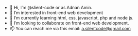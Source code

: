 - 👋 Hi, I’m @slient-code or as Adnan Amin.
- 👀 I’m interested in front-end web development
- 🌱 I’m currently learning html, css, javascript, php and node js.
- 💞️ I’m looking to collaborate on front-end web development.
- 📫 You can reach me via this email: a.silentcode@gmail.com

<!---
slient-code/slient-code is a ✨ YouTube ✨ repository because its `README.md` (this file) appears on your GitHub profile.
You can click the Preview link to take a look at your changes.
--->
